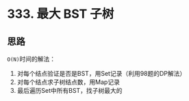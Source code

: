 # 333. 最大 BST 子树

## 思路

`O(N)`时间的解法：

1. 对每个结点验证是否是BST，用Set记录（利用98题的DP解法）
1. 对每个结点求子树结点数，用Map记录
1. 最后遍历Set中所有BST，找子树最大的
